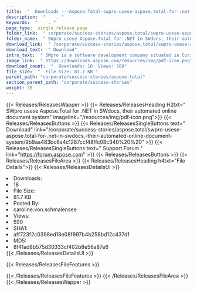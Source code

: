 ```yaml
---
title:  "  Downloads ---Aspose.Total-swpro-usese-aspose.total-for-.net-in-swdocs,-their-automated-online-document-system . " 
description:  "    . " 
keywords:  "    . " 
page_type:  single_release_page
folder_link:  " corporate/success-stories/aspose.total/swpro-usese-aspose.total-for-.net-in-swdocs,-their-automated-online-document-system/"
folder_name:  " SWpro usese Aspose.Total for .NET in SWdocs, their automated online document system"
download_link:  " /corporate/success-stories/aspose.total/swpro-usese-aspose.total-for-.net-in-swdocs,-their-automated-online-document-system/9b9aa483bc6a4c1287ccf48ffc08c340"
download_text:  " Download"
intro_text:  " SWpro is a software development company situated in Curitiba, Brazil. Its focus ..."
image_link:  " https://downloads.aspose.com/resources/img/pdf-icon.png"
download_count:  "  Downloads: 18  Views: 589"
file_size:  "  File Size: 81.7 KB "
parent_path: "corporate/success-stories/aspose.total"
section_parent_path: "corporate/success-stories"
weight: 38 
---
```


{{< Releases/ReleasesWapper >}}
  {{< Releases/ReleasesHeading H2txt=" SWpro usese Aspose.Total for .NET in SWdocs, their automated online document system" imagelink="/resources/img/pdf-icon.png">}}
  {{< Releases/ReleasesButtons >}}
    {{< Releases/ReleasesSingleButtons text=" Download" link="/corporate/success-stories/aspose.total/swpro-usese-aspose.total-for-.net-in-swdocs,-their-automated-online-document-system/9b9aa483bc6a4c1287ccf48ffc08c340%20%20" >}}
    {{< Releases/ReleasesSingleButtons text=" Support Forum " link="https://forum.aspose.com" >}}
  {{< Releases/ReleasesButtons >}}
  {{< Releases/ReleasesFileArea >}}
    {{< Releases/ReleasesHeading h4txt="File Details">}}
    {{< Releases/ReleasesDetailsUl >}}
             <li>Downloads:</li><li>18</li><li>File Size:</li><li>81.7 KB</li><li>Posted By:</li><li>caroline.von.schmalensee</li><li>Views:</li><li>590</li><li>SHA1:</li><li>aff723f2c0398ed18e08f997b4b258bd12c437d1</li><li>MD5:</li><li>8f41ad8b575d30333cf402b8e56a87e6</li>
    {{< /Releases/ReleasesDetailsUl >}}

  {{< Releases/ReleasesFileFeatures >}}
      
  {{< /Releases/ReleasesFileFeatures >}}
 {{< /Releases/ReleasesFileArea >}}
{{< /Releases/ReleasesWapper >}}


